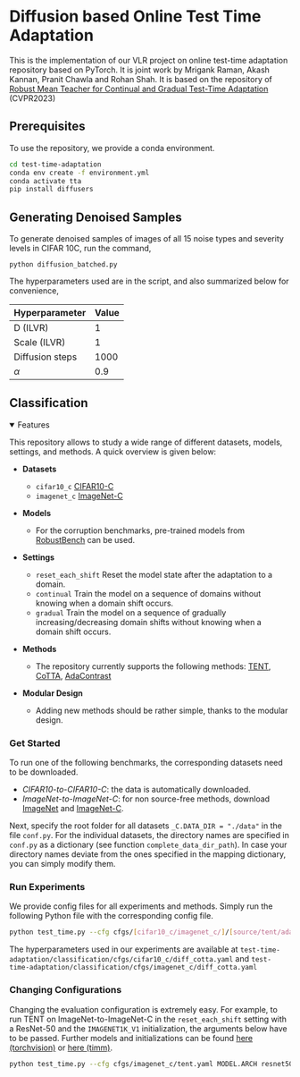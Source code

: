 # Diffusion based Online Test Time Adaptation
This is the implementation of our VLR project on online test-time adaptation repository based on PyTorch. It is joint work by Mrigank Raman, Akash Kannan, Pranit Chawla and Rohan Shah. It is based on the repository of [Robust Mean Teacher for Continual and Gradual Test-Time Adaptation](https://github.com/mariodoebler/test-time-adaptation) (CVPR2023)


## Prerequisites
To use the repository, we provide a conda environment.
```bash
cd test-time-adaptation
conda env create -f environment.yml
conda activate tta 
pip install diffusers
```

## Generating Denoised Samples

To generate denoised samples of images of all 15 noise types and severity levels in CIFAR 10C, run the command,

```python diffusion_batched.py```

The hyperparameters used are in the script, and also summarized below for convenience,

| Hyperparameter | Value |
| -------------- | ----- |
| D (ILVR)       | 1     |
| Scale (ILVR)   | 1     |
| Diffusion steps| 1000  |
| $\alpha$       | 0.9   |

## Classification

<details open>
<summary>Features</summary>

This repository allows to study a wide range of different datasets, models, settings, and methods. A quick overview is given below:

- **Datasets**
  - `cifar10_c` [CIFAR10-C](https://zenodo.org/record/2535967#.ZBiI7NDMKUk)
  - `imagenet_c` [ImageNet-C](https://zenodo.org/record/2235448#.Yj2RO_co_mF)

- **Models**
  - For the corruption benchmarks, pre-trained models from [RobustBench](https://github.com/RobustBench/robustbench) can be used.

- **Settings**
  - `reset_each_shift` Reset the model state after the adaptation to a domain.
  - `continual` Train the model on a sequence of domains without knowing when a domain shift occurs.
  - `gradual` Train the model on a sequence of gradually increasing/decreasing domain shifts without knowing when a domain shift occurs.

- **Methods**
  - The repository currently supports the following methods: [TENT](https://openreview.net/pdf?id=uXl3bZLkr3c),
  [CoTTA](https://arxiv.org/abs/2203.13591), [AdaContrast](https://arxiv.org/abs/2204.10377)


- **Modular Design**
  - Adding new methods should be rather simple, thanks to the modular design.

</details>

### Get Started
To run one of the following benchmarks, the corresponding datasets need to be downloaded.
- *CIFAR10-to-CIFAR10-C*: the data is automatically downloaded.
- *ImageNet-to-ImageNet-C*: for non source-free methods, download [ImageNet](https://www.image-net.org/download.php) and [ImageNet-C](https://zenodo.org/record/2235448#.Yj2RO_co_mF).

Next, specify the root folder for all datasets `_C.DATA_DIR = "./data"` in the file `conf.py`. For the individual datasets, the directory names are specified in `conf.py` as a dictionary (see function `complete_data_dir_path`). In case your directory names deviate from the ones specified in the mapping dictionary, you can simply modify them.

### Run Experiments

We provide config files for all experiments and methods. Simply run the following Python file with the corresponding config file.
```bash
python test_time.py --cfg cfgs/[cifar10_c/imagenet_c/]/[source/tent/adacontrast/cotta/diff_cotta].yaml
```

The hyperparameters used in our experiments are available at `test-time-adaptation/classification/cfgs/cifar10_c/diff_cotta.yaml` and `test-time-adaptation/classification/cfgs/imagenet_c/diff_cotta.yaml`

### Changing Configurations
Changing the evaluation configuration is extremely easy. For example, to run TENT on ImageNet-to-ImageNet-C in the `reset_each_shift` setting with a ResNet-50 and the `IMAGENET1K_V1` initialization, the arguments below have to be passed. 
Further models and initializations can be found [here (torchvision)](https://pytorch.org/vision/0.14/models.html) or [here (timm)](https://github.com/huggingface/pytorch-image-models/tree/v0.6.13).
```bash
python test_time.py --cfg cfgs/imagenet_c/tent.yaml MODEL.ARCH resnet50 MODEL.WEIGHTS IMAGENET1K_V1 SETTING reset_each_shift
```
